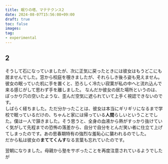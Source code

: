 ```yaml
---
title: 眠りの塔、マテテクンス2
date: 2024-08-07T15:56:08+09:00
draft: true
toc: false
images:
tag:
- experimental
---
```



## 2

そうして石になっていましたが、次に正気に戻ったときには彼女はもうどこにも居ませんでした。窓から校庭を覗きましたが、それらしき後ろ姿も見えません。彼女の眠っていた机に手を置くと、恐ろしく冷たい寂寞が私の中へと流れ込んで来る感じがして思わず手を離しました。
なんだか彼女の居た場所というのは、ぽっかり穴の空いたような、歪んだ空気に遮られていて上手く視認できないのです。  
しばらく経ちました。ただ分かったことは、彼女は本当にギリギリになるまで学校で眠っているだけの、ちゃんと家には帰っている**人間**らしいということでした。僕は一人で頷きました。そう思うと、全身の血液から熱がすっかり抜けていく気がして先程までの恐怖の落差から、自分で自分をとんだ笑い者に仕立て上げてしまったのです。あの思春期特有の強烈な羞恥心に襲われるのでした。  
だから私は彼女の**まててくんす**なる言葉も忘れていたのです。

翌朝になりました。母親から塾をサボったことを再度注意されているようでしたが




